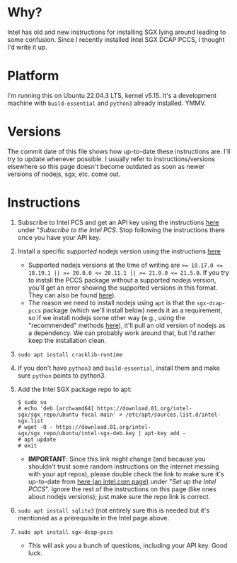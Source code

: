 # Why?
Intel has old and new instructions for installing SGX lying around leading to some confusion. Since I recently installed Intel SGX DCAP PCCS, I thought I'd write it up.

# Platform
I'm running this on Ubuntu 22.04.3 LTS, kernel v5.15. It's a development machine with `build-essential` and `python3` already installed. YMMV.

# Versions
The commit date of this file shows how up-to-date these instructions are. I'll try to update whenever possible. I usually refer to instructions/versions elsewhere so this page doesn't become outdated as soon as newer versions of nodejs, sgx, etc. come out.

# Instructions
1. Subscribe to Intel PCS and get an API key using the instructions [here](https://www.intel.com/content/www/us/en/developer/articles/guide/intel-software-guard-extensions-data-center-attestation-primitives-quick-install-guide.html) under "*Subscribe to the Intel PCS*. Stop following the instructions there once you have your API key.
2. Install a specific *supported* nodejs version using the instructions [here](https://github.com/nodesource/distributions/wiki/How-to-select-the-Node.js-version-to-install)
    - Supported nodejs versions at the time of writing are `>= 18.17.0 <= 18.19.1 || >= 20.0.0 <= 20.11.1 || >= 21.0.0 <= 21.5.0`. If you try to install the PCCS package without a supported nodejs version, you'll get an error showing the supported versions in this format. They can also be found [here](https://github.com/intel/SGXDataCenterAttestationPrimitives/blob/main/QuoteGeneration/pccs/README.md#how-to-install)).
    - The reason we need to install nodejs using `apt` is that the `sgx-dcap-pccs` package (which we'll install below) needs it as a requirement, so if we install nodejs some other way (e.g., using the "recommended" methods [here](https://nodejs.org/en/download/package-manager)), it'll pull an old version of nodejs as a dependency. We can probably work around that, but I'd rather keep the installation clean.

3. `sudo apt install cracklib-runtime`
4. If you don't have `python3` and `build-essential`, install them and make sure `python` points to python3.
5. Add the Intel SGX package repo to apt:
    ```
    $ sudo su
    # echo 'deb [arch=amd64] https://download.01.org/intel-sgx/sgx_repo/ubuntu focal main' > /etc/apt/sources.list.d/intel-sgx.list
    # wget -O - https://download.01.org/intel-sgx/sgx_repo/ubuntu/intel-sgx-deb.key | apt-key add -
    # apt update
    # exit
    ```

    - **IMPORTANT**: Since this link might change (and because you shouldn't trust some random instructions on the internet messing with your apt repos), please double check the link to make sure it's up-to-date from [here (an intel.com page)](https://www.intel.com/content/www/us/en/developer/articles/guide/intel-software-guard-extensions-data-center-attestation-primitives-quick-install-guide.html) under "*Set up the Intel PCCS*". Ignore the rest of the instructions on this page (like ones about nodejs versions); just make sure the repo link is correct.

6. `sudo apt install sqlite3` (not entirely sure this is needed but it's mentioned as a prerequisite in the Intel page above.
7. `sudo apt install sgx-dcap-pccs`
    - This will ask you a bunch of questions, including your API key. Good luck.
